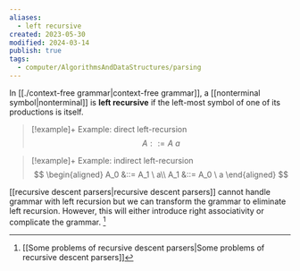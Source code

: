 ```yaml
---
aliases:
  - left recursive
created: 2023-05-30
modified: 2024-03-14
publish: true
tags:
  - computer/AlgorithmsAndDataStructures/parsing
---
```


In [[./context-free grammar|context-free grammar]], a [[nonterminal symbol|nonterminal]] is **left recursive** if the left-most symbol of one of its productions is itself.

> [!example]+ Example: direct left-recursion
> $$
> A ::= A \ a
> $$

> [!example]+ Example: indirect left-recursion
> $$
> \begin{aligned}
> A_0 &::= A_1 \ a\\
> A_1 &::= A_0 \ a
> \end{aligned}
> $$

[[recursive descent parsers|recursive descent parsers]] cannot handle grammar with left recursion but we can transform the grammar to eliminate left recursion. However, this will either introduce right associativity or complicate the grammar. [^1]


[^1]: [[Some problems of recursive descent parsers|Some problems of recursive descent parsers]]
